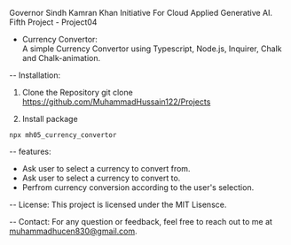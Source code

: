 Governor Sindh Kamran Khan Initiative For Cloud Applied Generative AI.                                    
Fifth Project - Project04                                                                                 
- Currency Convertor:                                                                                     
A simple Currency Convertor using Typescript, Node.js, Inquirer, Chalk and Chalk-animation.               

-- Installation:
  1. Clone the Repository
    git clone https://github.com/MuhammadHussain122/Projects

  2. Install package
 
    npx mh05_currency_convertor

-- features: 
 - Ask user to select a currency to convert from.                                                         
 - Ask user to select a currency to convert to.                                                           
 - Perfrom currency conversion according to the user's selection.                                         

 
 
-- License:
This project is licensed under the MIT Lisensce. 

-- Contact:
For any question or feedback, feel free to reach out to me at muhammadhucen830@gmail.com.
